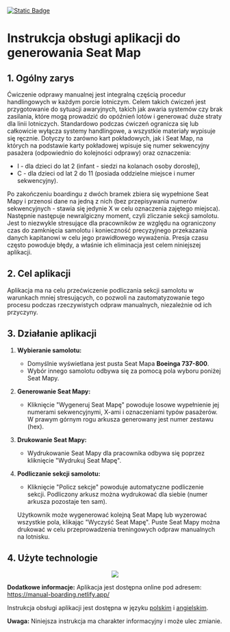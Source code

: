 [![Static Badge](https://img.shields.io/badge/go_to-english_version-001F7E?labelColor=D00C27)](https://github.com/TenaciousHare/ManualBoarding/blob/main/README.md)

# Instrukcja obsługi aplikacji do generowania Seat Map

## 1. Ogólny zarys

Ćwiczenie odprawy manualnej jest integralną częścią procedur handlingowych w każdym porcie lotniczym. Celem takich ćwiczeń jest przygotowanie do sytuacji awaryjnych, takich jak awaria systemów czy brak zasilania, które mogą prowadzić do opóźnień lotów i generować duże straty dla linii lotniczych. Standardowo podczas ćwiczeń ogranicza się lub całkowicie wyłącza systemy handlingowe, a wszystkie materiały wypisuje się ręcznie. Dotyczy to zarówno kart pokładowych, jak i Seat Map, na których na podstawie karty pokładowej wpisuje się numer sekwencyjny pasażera (odpowiednio do kolejności odprawy) oraz oznaczenia:

- I - dla dzieci do lat 2 (infant - siedzi na kolanach osoby dorosłej),
- C - dla dzieci od lat 2 do 11 (posiada oddzielne miejsce i numer sekwencyjny).

Po zakończeniu boardingu z dwóch bramek zbiera się wypełnione Seat Mapy i przenosi dane na jedną z nich (bez przepisywania numerów sekwencyjnych - stawia się jedynie X w celu oznaczenia zajętego miejsca). Następnie następuje newralgiczny moment, czyli zliczanie sekcji samolotu. Jest to niezwykle stresujące dla pracowników ze względu na ograniczony czas do zamknięcia samolotu i konieczność precyzyjnego przekazania danych kapitanowi w celu jego prawidłowego wyważenia. Presja czasu często powoduje błędy, a właśnie ich eliminacja jest celem niniejszej aplikacji.

## 2. Cel aplikacji

Aplikacja ma na celu przećwiczenie podliczania sekcji samolotu w warunkach mniej stresujących, co pozwoli na zautomatyzowanie tego procesu podczas rzeczywistych odpraw manualnych, niezależnie od ich przyczyny.

## 3. Działanie aplikacji

1. **Wybieranie samolotu:**

   - Domyślnie wyświetlana jest pusta Seat Mapa **Boeinga 737-800**.
   - Wybór innego samolotu odbywa się za pomocą pola wyboru poniżej Seat Mapy.

2. **Generowanie Seat Mapy:**
   - Kliknięcie "Wygeneruj Seat Mapę" powoduje losowe wypełnienie jej numerami sekwencyjnymi, X-ami i oznaczeniami typów pasażerów. W prawym górnym rogu arkusza generowany jest numer zestawu (hex).
3. **Drukowanie Seat Mapy:**
   - Wydrukowanie Seat Mapy dla pracownika odbywa się poprzez kliknięcie "Wydrukuj Seat Mapę".
4. **Podliczanie sekcji samolotu:**

   - Kliknięcie "Policz sekcje" powoduje automatyczne podliczenie sekcji.
     Podliczony arkusz można wydrukować dla siebie (numer arkusza pozostaje ten sam).

   Użytkownik może wygenerować kolejną Seat Mapę lub wyzerować wszystkie pola, klikając "Wyczyść Seat Mapę".
   Puste Seat Mapy można drukować w celu przeprowadzenia treningowych odpraw manualnych na lotnisku.

## 4. Użyte technologie

<p align="center">
  <a href="https://skillicons.dev">
    <img src="https://skillicons.dev/icons?i=react,typescript,css,vite,vitest" />
  </a>
</p>

**Dodatkowe informacje:**
Aplikacja jest dostępna online pod adresem: https://manual-boarding.netlify.app/

Instrukcja obsługi aplikacji jest dostępna w języku [polskim](https://github.com/TenaciousHare/ManualBoarding/blob/main/README-pl.md) i [angielskim](https://github.com/TenaciousHare/ManualBoarding/blob/main/README.md).

**Uwaga:**
Niniejsza instrukcja ma charakter informacyjny i może ulec zmianie.
